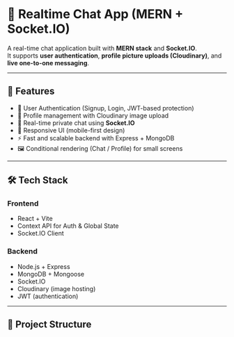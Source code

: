# 💬 Realtime Chat App (MERN + Socket.IO)

A real-time chat application built with **MERN stack** and **Socket.IO**.  
It supports **user authentication**, **profile picture uploads (Cloudinary)**, and **live one-to-one messaging**.

---

## 🚀 Features
- 🔐 User Authentication (Signup, Login, JWT-based protection)
- 👤 Profile management with Cloudinary image upload
- 💬 Real-time private chat using **Socket.IO**
- 📱 Responsive UI (mobile-first design)
- ⚡ Fast and scalable backend with Express + MongoDB
- 🖼️ Conditional rendering (Chat / Profile) for small screens

---

## 🛠️ Tech Stack
### Frontend
- React + Vite  
- Context API for Auth & Global State  
- Socket.IO Client  

### Backend
- Node.js + Express  
- MongoDB + Mongoose  
- Socket.IO  
- Cloudinary (image hosting)  
- JWT (authentication)  

---

## 📂 Project Structure
